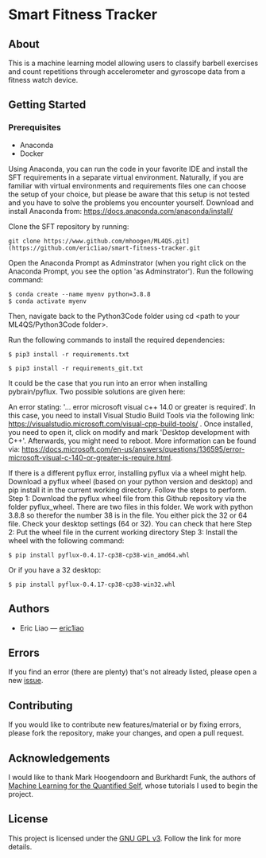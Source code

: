 # Smart Fitness Tracker

## About

This is a machine learning model allowing users to classify barbell exercises and count repetitions through accelerometer and gyroscope data from a fitness watch device.

## Getting Started

### Prerequisites

- Anaconda
- Docker

Using Anaconda, you can run the code in your favorite IDE and install the SFT requirements in a separate virtual environment. Naturally, if you are familiar with virtual environments and requirements files one can choose the setup of your choice, but please be aware that this setup is not tested and you have to solve the problems you encounter yourself. Download and install Anaconda from: https://docs.anaconda.com/anaconda/install/

Clone the SFT repository by running:

```
git clone https://www.github.com/mhoogen/ML4QS.git](https://github.com/eric1iao/smart-fitness-tracker.git
```

Open the Anaconda Prompt as Adminstrator (when you right click on the Anaconda Prompt, you see the option 'as Adminstrator'). Run the following command:

```
$ conda create --name myenv python=3.8.8
$ conda activate myenv
```

Then, navigate back to the Python3Code folder using cd <path to your ML4QS/Python3Code folder>.

Run the following commands to install the required dependencies:
```
$ pip3 install -r requirements.txt
```
```
$ pip3 install -r requirements_git.txt
```

It could be the case that you run into an error when installing pybrain/pyflux. Two possible solutions are given here:

An error stating: '... error microsoft visual c++ 14.0 or greater is required'. In this case, you need to install Visual Studio Build Tools via the following link: https://visualstudio.microsoft.com/visual-cpp-build-tools/ . Once installed, you need to open it, click on modify and mark 'Desktop development with C++'. Afterwards, you might need to reboot. More information can be found via: https://docs.microsoft.com/en-us/answers/questions/136595/error-microsoft-visual-c-140-or-greater-is-require.html.

If there is a different pyflux error, installing pyflux via a wheel might help. Download a pyflux wheel (based on your python version and desktop) and pip install it in the current working directory. Follow the steps to perform.
Step 1: Download the pyflux wheel file from this Github repository via the folder pyflux_wheel. There are two files in this folder. We work with python 3.8.8 so therefor the number 38 is in the file. You either pick the 32 or 64 file. Check your desktop settings (64 or 32). You can check that here
Step 2: Put the wheel file in the current working directory
Step 3: Install the wheel with the following command:

```
$ pip install pyflux‑0.4.17‑cp38‑cp38‑win_amd64.whl
```

Or if you have a 32 desktop:
```
$ pip install pyflux‑0.4.17‑cp38‑cp38‑win32.whl
```

## Authors

* Eric Liao &mdash; [eric1iao](https://github.com/eric1iao)


## Errors

If you find an error (there are plenty) that's not already listed, please open a new [issue](https://github.com/eric1iao/smart-fitness-tracker/issues).

## Contributing

If you would like to contribute new features/material or by fixing errors, please fork the repository, make your changes, and open a pull request.

## Acknowledgements

I would like to thank Mark Hoogendoorn and Burkhardt Funk, the authors of [Machine Learning for the Quantified Self]([http://littleosbook.github.io/](https://link.springer.com/book/10.1007/978-3-319-66308-1)), whose tutorials I used to begin the project.

## License

This project is licensed under the [GNU GPL v3](https://www.gnu.org/licenses/gpl-3.0.en.html). Follow the link for more details.
